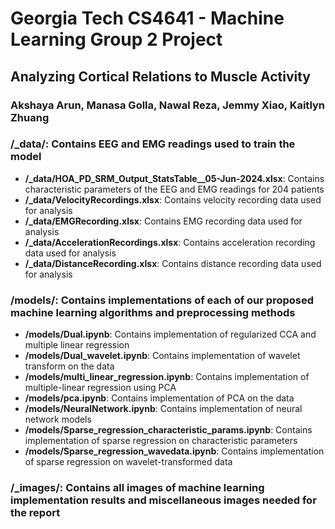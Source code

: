 # Georgia Tech CS4641 - Machine Learning Group 2 Project
## Analyzing Cortical Relations to Muscle Activity
### Akshaya Arun, Manasa Golla, Nawal Reza, Jemmy Xiao, Kaitlyn Zhuang

### /_data/: Contains EEG and EMG readings used to train the model
* **/_data/HOA_PD_SRM_Output_StatsTable__05-Jun-2024.xlsx**: Contains characteristic parameters of the EEG and EMG readings for 204 patients
* **/_data/VelocityRecordings.xlsx**: Contains velocity recording data used for analysis
* **/_data/EMGRecording.xlsx**: Contains EMG recording data used for analysis
* **/_data/AccelerationRecordings.xlsx**: Contains acceleration recording data used for analysis
* **/_data/DistanceRecording.xlsx**: Contains distance recording data used for analysis

### /models/: Contains implementations of each of our proposed machine learning algorithms and preprocessing methods
* **/models/Dual.ipynb**: Contains implementation of regularized CCA and multiple linear regression
* **/models/Dual_wavelet.ipynb**: Contains implementation of wavelet transform on the data
* **/models/multi_linear_regression.ipynb**: Contains implementation of multiple-linear regression using PCA
* **/models/pca.ipynb**: Contains implementation of PCA on the data
* **/models/NeuralNetwork.ipynb**: Contains implementation of neural network models
* **/models/Sparse_regression_characteristic_params.ipynb**: Contains implementation of sparse regression on characteristic parameters
* **/models/Sparse_regression_wavedata.ipynb**: Contains implementation of sparse regression on wavelet-transformed data

### /_images/: Contains all images of machine learning implementation results and miscellaneous images needed for the report
